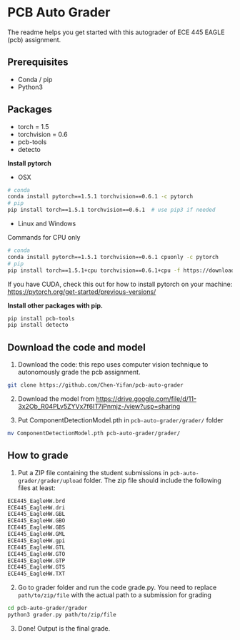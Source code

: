 # PCB Auto Grader
The readme helps you get started with this autograder of ECE 445 EAGLE (pcb) assignment. 

## Prerequisites 

- Conda / pip
- Python3

## Packages
* torch = 1.5
* torchvision = 0.6
* pcb-tools
* detecto

**Install pytorch**

- OSX
```bash
# conda
conda install pytorch==1.5.1 torchvision==0.6.1 -c pytorch
# pip
pip install torch==1.5.1 torchvision==0.6.1  # use pip3 if needed
```

- Linux and Windows

Commands for CPU only 

```bash
# conda 
conda install pytorch==1.5.1 torchvision==0.6.1 cpuonly -c pytorch
# pip
pip install torch==1.5.1+cpu torchvision==0.6.1+cpu -f https://download.pytorch.org/whl/torch_stable.html
```
If you have CUDA, check this out for how to install pytorch on your machine: https://pytorch.org/get-started/previous-versions/

**Install other packages with pip.**
```bash
pip install pcb-tools
pip install detecto
```

## Download the code and model
1. Download the code: this repo uses computer vision technique to autonomously grade the pcb assignment.  
```bash
git clone https://github.com/Chen-Yifan/pcb-auto-grader
```
2. Download the model from https://drive.google.com/file/d/11-3x2Ob_R04PLv5ZYVx7f6IT7jPnmjz-/view?usp=sharing

3. Put ComponentDetectionModel.pth in `pcb-auto-grader/grader/` folder
```bash
mv ComponentDetectionModel.pth pcb-auto-grader/grader/
```

## How to grade
1. Put a ZIP file containing the student submissions in `pcb-auto-grader/grader/upload` folder. The zip file should include the following files at least:
```bash
ECE445_EagleHW.brd
ECE445_EagleHW.dri
ECE445_EagleHW.GBL
ECE445_EagleHW.GBO
ECE445_EagleHW.GBS
ECE445_EagleHW.GML
ECE445_EagleHW.gpi
ECE445_EagleHW.GTL
ECE445_EagleHW.GTO
ECE445_EagleHW.GTP
ECE445_EagleHW.GTS
ECE445_EagleHW.TXT
```

2. Go to grader folder and run the code grade.py. You need to replace `path/to/zip/file` with the actual path to a submission for grading
```bash
cd pcb-auto-grader/grader
python3 grader.py path/to/zip/file
```

3. Done! Output is the final grade.
